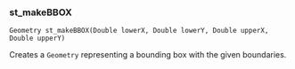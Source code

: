 ### st_makeBBOX
`Geometry st_makeBBOX(Double lowerX, Double lowerY, Double upperX, Double upperY)`

Creates a `Geometry` representing a bounding box with the given boundaries.
